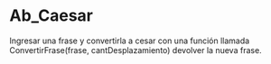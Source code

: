 # Ab_Caesar
Ingresar una frase y convertirla a cesar con una función llamada ConvertirFrase(frase, cantDesplazamiento) 
devolver la nueva frase.
